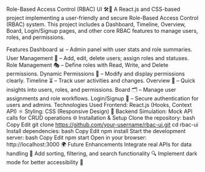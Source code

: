 Role-Based Access Control (RBAC) UI 🛠️🔐
A React.js and CSS-based project implementing a user-friendly and secure Role-Based Access Control (RBAC) system. This project includes a Dashboard, Timeline, Overview, Board, Login/Signup pages, and other core RBAC features to manage users, roles, and permissions.

Features
Dashboard 📊 – Admin panel with user stats and role summaries.
User Management 👥 – Add, edit, delete users; assign roles and statuses.
Role Management 🎭 – Define roles with Read, Write, and Delete permissions.
Dynamic Permissions 🔄 – Modify and display permissions clearly.
Timeline ⏳ – Track user activities and changes.
Overview 📝 – Quick insights into users, roles, and permissions.
Board 🗂️ – Manage user assignments and role workflows.
Login/Signup 🔑 – Secure authentication for users and admins.
Technologies Used
Frontend: React.js (Hooks, Context API) ⚛️
Styling: CSS (Responsive Design) 🎨
Backend Simulation: Mock API calls for CRUD operations 🌐
Installation & Setup
Clone the repository:
bash
Copy
Edit
git clone https://github.com/your-username/rbac-ui.git
cd rbac-ui
Install dependencies:
bash
Copy
Edit
npm install
Start the development server:
bash
Copy
Edit
npm start
Open in your browser: http://localhost:3000 🌍
Future Enhancements
Integrate real APIs for data handling 🚀
Add sorting, filtering, and search functionality 🔍
Implement dark mode for better accessibility 🌙
